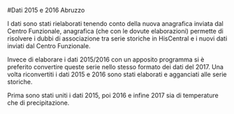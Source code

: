 #Dati 2015 e 2016 Abruzzo

I dati sono stati rielaborati tenendo conto della nuova anagrafica inviata dal Centro Funzionale, anagrafica (che con le dovute elaborazioni)
permette di risolvere i dubbi di associazione tra serie storiche in HisCentral e i nuovi dati inviati dal Centro Funzionale.

Invece di elaborare i dati 2015/2016 con un apposito programma si è preferito convertire queste serie nello stesso formato dei dati del 2017.
Una volta riconvertiti i dati 2015 e 2016 sono stati elaborati e agganciati alle serie storiche.

Prima sono stati uniti i dati 2015, poi 2016 e infine 2017 sia di temperature che di precipitazione.
